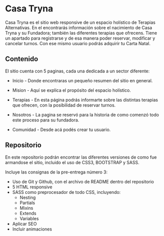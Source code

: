 # Casa Tryna

Casa Tryna es el sitio web responsive de un espacio holístico de Terapias Alternativas. En el encontrarás información sobre el nacimiento de Casa Tryna y su Fundadora; también las diferentes terapias que ofrecens. Tiene un apartado para registrarse y de esa manera poder reservar, modificar y cancelar turnos. Con ese mismo usuario podrás adquirir tu Carta Natal.

## Contenido

El sitio cuenta con 5 paginas, cada una dedicada a un sector diferente:

- Inicio - Donde encontraras un pequeño resumen del sitio en general.
 
- Mision - Aquí se explica el propósito del espacio holístico.
 
- Terapias - En esta página podrás informarte sobre las distintas terapias que ofrecen, con la posibilidad de reservar turnos.
 
- Nosotros - La pagina se reservó para la historia de como comenzó todo este proceso para su fundadora.
 
- Comunidad - Desde acá podés crear tu usuario.

## Repositorio

En este repositorio podrán encontrar las diferentes versiones de como fue armandose el sitio, incluido el uso de CSS3, BOOTSTRAP y SASS.

Incluye las consignas de la pre-entrega número 3:
- Uso de Git y Github, con el archivo de README dentro del repositorio
- 5 HTML responsive
- SASS como preprocesador de todo CSS, incluyendo:
  - Nesting
  - Partials
  - Mixins
  - Extends
  - Variables
- Aplicar SEO 
- Incluir animaciones
